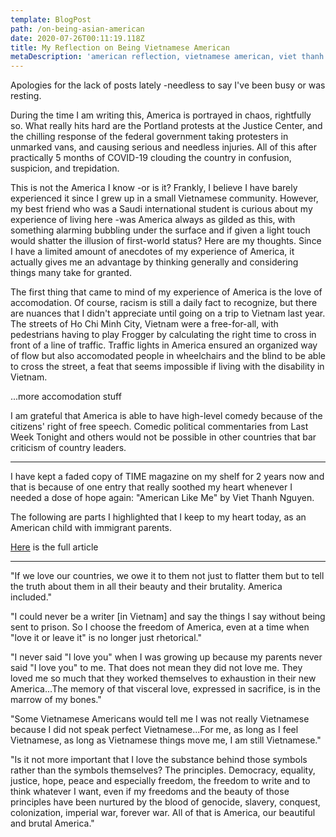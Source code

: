 ```yaml
---
template: BlogPost
path: /on-being-asian-american
date: 2020-07-26T00:11:19.118Z
title: My Reflection on Being Vietnamese American
metaDescription: 'american reflection, vietnamese american, viet thanh nguyen'
---
```

Apologies for the lack of posts lately -needless to say I've been busy or was resting.

During the time I am writing this, America is portrayed in chaos, rightfully so. What really hits hard are the Portland protests at the Justice Center, and the chilling response of the federal government taking protesters in unmarked vans, and causing serious and needless injuries. All of this after practically 5 months of COVID-19 clouding the country in confusion, suspicion, and trepidation.

This is not the America I know -or is it? Frankly, I believe I have barely experienced it since I grew up in a small Vietnamese community. However, my best friend who was a Saudi international student is curious about my experience of living here -was America always as gilded as this, with something alarming bubbling under the surface and if given a light touch would shatter the illusion of first-world status? Here are my thoughts. Since I have a limited amount of anecdotes of my experience of America, it actually gives me an advantage by thinking generally and considering things many take for granted.

The first thing that came to mind of my experience of America is the love of accomodation. Of course, racism is still a daily fact to recognize, but there are nuances that I didn't appreciate until going on a trip to Vietnam last year. The streets of Ho Chi Minh City, Vietnam were a free-for-all, with pedestrians having to play Frogger by calculating the right time to cross in front of a line of traffic. Traffic lights in America ensured an organized way of flow but also accomodated people in wheelchairs and the blind to be able to cross the street, a feat that seems impossible if living with the disability in Vietnam. 

...more accomodation stuff

I am grateful that America is able to have high-level comedy because of the citizens' right of free speech. Comedic political commentaries from Last Week Tonight and others would not be possible in other countries that bar criticism of country leaders.

---

I have kept a faded copy of TIME magazine on my shelf for 2 years now and that is because of one entry that really soothed my heart whenever I needed a dose of hope again: "American Like Me" by Viet Thanh Nguyen. 

The following are parts I highlighted that I keep to my heart today, as an American child with immigrant parents.

[Here](https://time.com/5455490/american-like-me/) is the full article


---

"If we love our countries, we owe it to them not just to flatter them but to tell the truth about them in all their beauty and their brutality. America included."



"I could never be a writer \[in Vietnam] and say the things I say without being sent to prison. So I choose the freedom of America, even at a time when "love it or leave it" is no longer just rhetorical."



"I never said "I love you" when I was growing up because my parents never said "I love you" to me. That does not mean they did not love me. They loved me so much that they worked themselves to exhaustion in their new America...The memory of that visceral love, expressed in sacrifice, is in the marrow of my bones."



"Some Vietnamese Americans would tell me I was not really Vietnamese because I did not speak perfect Vietnamese...For me, as long as I feel Vietnamese, as long as Vietnamese things move me, I am still Vietnamese."



"Is it not more important that I love the substance behind those symbols rather than the symbols themselves? The principles. Democracy, equality, justice, hope, peace and especially freedom, the freedom to write and to think whatever I want, even if my freedoms and the beauty of those principles have been nurtured by the blood of genocide, slavery, conquest, colonization, imperial war, forever war. All of that is America, our beautiful and brutal America."

